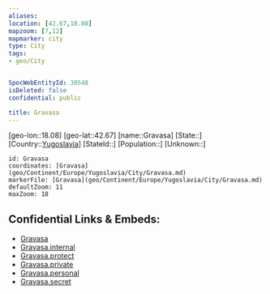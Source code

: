 ```yaml
---
aliases: 
location: [42.67,18.08]
mapzoom: [7,12] 
mapmarker: city 
type: City
tags:
- geo/City


SpocWebEntityId: 30548
isDeleted: false
confidential: public

title: Gravasa
---
```

[geo-lon::18.08]
[geo-lat::42.67]
[name::Gravasa]
[State::]
[Country::[Yugoslavia](geo/Continent/Europe/Yugoslavia.md)]
[StateId::]
[Population::]
[Unknown::]


```leaflet
id: Gravasa
coordinates: [Gravasa](geo/Continent/Europe/Yugoslavia/City/Gravasa.md)
markerFile: [Gravasa](geo/Continent/Europe/Yugoslavia/City/Gravasa.md)
defaultZoom: 11 
maxZoom: 18
```


## Confidential Links & Embeds: 
- [Gravasa](../../../../../../_public/geo/Continent/Europe/Yugoslavia/City/Gravasa.md) 
- [Gravasa.internal](../../../../../../_internal/geo/Continent/Europe/Yugoslavia/City/Gravasa.internal.md) 
- [Gravasa.protect](../../../../../../_protect/geo/Continent/Europe/Yugoslavia/City/Gravasa.protect.md) 
- [Gravasa.private](../../../../../../_private/geo/Continent/Europe/Yugoslavia/City/Gravasa.private.md) 
- [Gravasa.personal](../../../../../../_personal/geo/Continent/Europe/Yugoslavia/City/Gravasa.personal.md) 
- [Gravasa.secret](../../../../../../_secret/geo/Continent/Europe/Yugoslavia/City/Gravasa.secret.md) 
